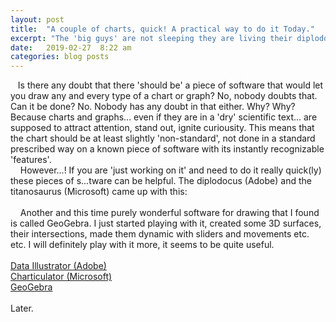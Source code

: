 ```yaml
---
layout: post
title:  "A couple of charts, quick! A practical way to do it Today."
excerpt: "The 'big guys' are not sleeping they are living their diplodocus-sized life, consuming tonns of vegetation and s...ting it out in the form of s...tware. The latest, brought to you by Microsoft and Adobe."
date:   2019-02-27  8:22 am
categories: blog posts
---
```

&nbsp;&nbsp;&nbsp;Is there any doubt that there 'should be' a piece of software that would let you draw any and every type of a chart or graph? No, nobody doubts that. Can it be done? No. Nobody has any doubt in that either. Why? Why? Because charts and graphs... even if they are in a 'dry' scientific text... are supposed to attract attention, stand out, ignite curiousity. This means that the chart should be at least slightly 'non-standard', not done in a standard prescribed way on a known piece of software with its instantly recognizable 'features'.<br>
&nbsp;&nbsp;&nbsp;&nbsp;However...! If you are 'just working on it' and need to do it really quick(ly) these pieces of s...tware can be helpful. The diplodocus (Adobe) and the titanosaurus (Microsoft) came up with this:<br><br>
&nbsp;&nbsp;&nbsp;&nbsp;Another and this time purely wonderful software for drawing that I found is called GeoGebra. I just started playing with it, created some 3D surfaces, their intersections, made them dynamic with sliders and movements etc. etc. I will definitely play with it more, it seems to be quite useful.<br><br>
[Data Illustrator (Adobe)](http://data-illustrator.com/index.php)<br>
[Charticulator (Microsoft)](https://charticulator.com/)<br>
[GeoGebra](https://www.geogebra.org/)<br><br>
Later.
